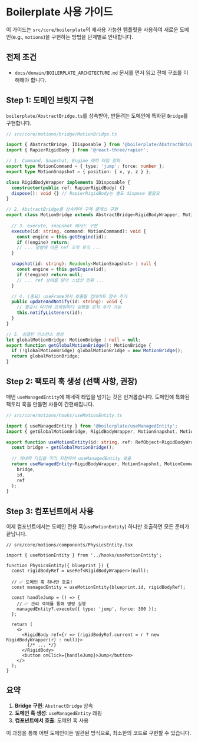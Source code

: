 # Boilerplate 사용 가이드

이 가이드는 `src/core/boilerplate`의 재사용 가능한 템플릿을 사용하여 새로운 도메인(e.g., `motions`)을 구현하는 방법을 단계별로 안내합니다.

## 전제 조건

-   `docs/domain/BOILERPLATE_ARCHITECTURE.md` 문서를 먼저 읽고 전체 구조를 이해해야 합니다.

## Step 1: 도메인 브릿지 구현

`boilerplate/AbstractBridge.ts`를 상속받아, 만들려는 도메인에 특화된 `Bridge`를 구현합니다.

```typescript
// src/core/motions/bridge/MotionBridge.ts

import { AbstractBridge, IDisposable } from '@boilerplate/AbstractBridge';
import { RapierRigidBody } from '@react-three/rapier';

// 1. Command, Snapshot, Engine 래퍼 타입 정의
export type MotionCommand = { type: 'jump'; force: number };
export type MotionSnapshot = { position: { x, y, z } };

class RigidBodyWrapper implements IDisposable {
  constructor(public ref: RapierRigidBody) {}
  dispose(): void {} // RapierRigidBody는 별도 dispose 불필요
}

// 2. AbstractBridge를 상속하여 구체 클래스 구현
export class MotionBridge extends AbstractBridge<RigidBodyWrapper, MotionSnapshot, MotionCommand> {
  
  // 3. execute, snapshot 메서드 구현
  execute(id: string, command: MotionCommand): void {
    const engine = this.getEngine(id);
    if (!engine) return;
    // ... 명령에 따른 ref 조작 로직 ...
  }

  snapshot(id: string): Readonly<MotionSnapshot> | null {
    const engine = this.getEngine(id);
    if (!engine) return null;
    // ... ref 상태를 읽어 스냅샷 반환 ...
  }

  // 4. (중요) useFrame에서 호출될 업데이트 함수 추가
  public updateAndNotify(id: string): void {
    // 필요시 여기에 프레임마다 실행될 로직 추가 가능
    this.notifyListeners(id);
  }
}

// 5. 싱글턴 인스턴스 생성
let globalMotionBridge: MotionBridge | null = null;
export function getGlobalMotionBridge(): MotionBridge {
  if (!globalMotionBridge) globalMotionBridge = new MotionBridge();
  return globalMotionBridge;
}
```

## Step 2: 팩토리 훅 생성 (선택 사항, 권장)

매번 `useManagedEntity`에 제네릭 타입을 넘기는 것은 번거롭습니다. 도메인에 특화된 팩토리 훅을 만들면 사용이 간편해집니다.

```typescript
// src/core/motions/hooks/useMotionEntity.ts

import { useManagedEntity } from '@boilerplate/useManagedEntity';
import { getGlobalMotionBridge, RigidBodyWrapper, MotionSnapshot, MotionCommand } from '../bridge/MotionBridge';

export function useMotionEntity(id: string, ref: RefObject<RigidBodyWrapper>) {
  const bridge = getGlobalMotionBridge();
  
  // 제네릭 타입을 미리 지정하여 useManagedEntity 호출
  return useManagedEntity<RigidBodyWrapper, MotionSnapshot, MotionCommand>(
    bridge,
    id,
    ref
  );
}
```

## Step 3: 컴포넌트에서 사용

이제 컴포넌트에서는 도메인 전용 훅(`useMotionEntity`) 하나만 호출하면 모든 준비가 끝납니다.

```tsx
// src/core/motions/components/PhysicsEntity.tsx

import { useMotionEntity } from '../hooks/useMotionEntity';

function PhysicsEntity({ blueprint }) {
  const rigidBodyRef = useRef<RigidBodyWrapper>(null);

  // ✅ 도메인 훅 하나만 호출!
  const managedEntity = useMotionEntity(blueprint.id, rigidBodyRef);

  const handleJump = () => {
    // ✅ 관리 객체를 통해 명령 실행
    managedEntity?.execute({ type: 'jump', force: 300 });
  };

  return (
    <>
      <RigidBody ref={r => (rigidBodyRef.current = r ? new RigidBodyWrapper(r) : null)}>
        {/* ... */}
      </RigidBody>
      <button onClick={handleJump}>Jump</button>
    </>
  );
}
```

## 요약

1.  **Bridge 구현**: `AbstractBridge` 상속
2.  **도메인 훅 생성**: `useManagedEntity` 래핑
3.  **컴포넌트에서 호출**: 도메인 훅 사용

이 과정을 통해 어떤 도메인이든 일관된 방식으로, 최소한의 코드로 구현할 수 있습니다. 